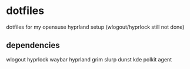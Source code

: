 # dotfiles
dotfiles for my opensuse hyprland setup (wlogout/hyprlock still not done)

## dependencies
wlogout
hyprlock
waybar
hyprland
grim
slurp
dunst
kde polkit agent

